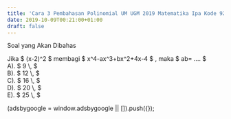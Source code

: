 ```yaml
---
title: 'Cara 3 Pembahasan Polinomial UM UGM 2019 Matematika Ipa Kode 924'
date: 2019-10-09T00:21:00+01:00
draft: false
---
```


  
Soal yang Akan Dibahas  
  
  
  
Jika $ (x-2)^2 $ membagi $ x^4-ax^3+bx^2+4x-4 $ , maka $ ab= .... $  
A). $ 9 \\, $  
B). $ 12 \\, $  
C). $ 16 \\, $  
D). $ 20 \\, $  
E). $ 25 \\, $  
  
  
  
  
  
  
  
  
  
  
(adsbygoogle = window.adsbygoogle || \[\]).push({});